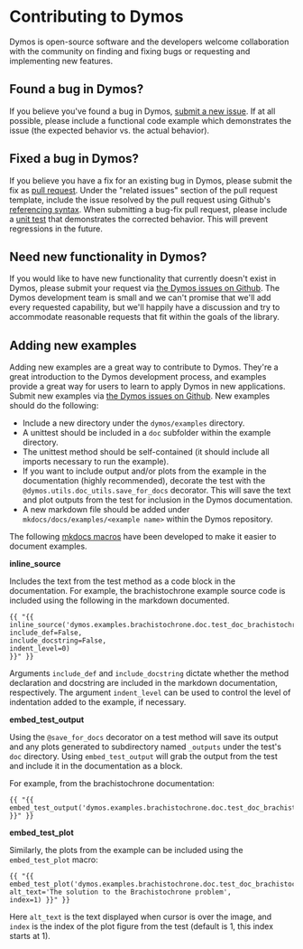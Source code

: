 # Contributing to Dymos

Dymos is open-source software and the developers welcome collaboration with the community on finding and fixing bugs or requesting and implementing new features.

## Found a bug in Dymos?

If you believe you've found a bug in Dymos, [submit a new issue](https://github.com/OpenMDAO/dymos/issues).
If at all possible, please include a functional code example which demonstrates the issue (the expected behavior vs. the actual behavior).

## Fixed a bug in Dymos?

If you believe you have a fix for an existing bug in Dymos, please submit the fix as [pull request](https://github.com/OpenMDAO/dymos/pulls).
Under the "related issues" section of the pull request template, include the issue resolved by the pull request using Github's [referencing syntax](https://help.github.com/en/github/managing-your-work-on-github/linking-a-pull-request-to-an-issue).
When submitting a bug-fix pull request, please include a [unit test](https://docs.python.org/2/library/unittest.html) that demonstrates the corrected behavior.
This will prevent regressions in the future.

## Need new functionality in Dymos?

If you would like to have new functionality that currently doesn't exist in Dymos, please submit your request via [the Dymos issues on Github](https://github.com/OpenMDAO/dymos/issues).
The Dymos development team is small and we can't promise that we'll add every requested capability, but we'll happily have a discussion and try to accommodate reasonable requests that fit within the goals of the library.

## Adding new examples

Adding new examples are a great way to contribute to Dymos.
They're a great introduction to the Dymos development process, and examples provide a great way for users to learn to apply Dymos in new applications.
Submit new examples via [the Dymos issues on Github](https://github.com/OpenMDAO/dymos/issues).
New examples should do the following:

- Include a new directory under the `dymos/examples` directory.
- A unittest should be included in a `doc` subfolder within the example directory.
- The unittest method should be self-contained (it should include all imports necessary to run the example).
- If you want to include output and/or plots from the example in the documentation (highly recommended), decorate the test with the `@dymos.utils.doc_utils.save_for_docs` decorator.  This will save the text and plot outputs from the test for inclusion in the Dymos documentation.
- A new markdown file should be added under `mkdocs/docs/examples/<example name>` within the Dymos repository.

The following [mkdocs macros](https://mkdocs-macros-plugin.readthedocs.io/en/latest/) have been developed to make it easier to document examples.

**inline_source**

Includes the text from the test method as a code block in the documentation.  For example, the brachistochrone example source code is included using the
following in the markdown documented.

```text
{{ "{{ inline_source('dymos.examples.brachistochrone.doc.test_doc_brachistochrone.TestBrachistochrone.test_brachistochrone',
include_def=False,
include_docstring=False,
indent_level=0)
}}" }}
```

Arguments `include_def` and `include_docstring` dictate whether the method declaration and docstring are included in the markdown documentation, respectively.
The argument `indent_level` can be used to control the level of indentation added to the example, if necessary.

**embed_test_output**

Using the `@save_for_docs` decorator on a test method will save its output and any plots generated to subdirectory named `_outputs` under the test's `doc` directory.
Using `embed_test_output` will grab the output from the test and include it in the documentation as a block.

For example, from the brachistochrone documentation:

```text
{{ "{{ embed_test_output('dymos.examples.brachistochrone.doc.test_doc_brachistochrone.TestBrachistochrone.test_brachistochrone') }}" }}
```

**embed_test_plot**

Similarly, the plots from the example can be included using the `embed_test_plot` macro:

```text
{{ "{{ embed_test_plot('dymos.examples.brachistochrone.doc.test_doc_brachistochrone.TestBrachistochrone.test_brachistochrone',
alt_text='The solution to the Brachistochrone problem',
index=1) }}" }}
```

Here `alt_text` is the text displayed when cursor is over the image, and `index` is the index of the plot figure from the test (default is 1, this index starts at 1).